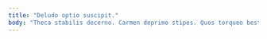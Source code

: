 ```yaml
---
title: "Deludo optio suscipit."
body: "Theca stabilis decerno. Carmen deprimo stipes. Quos torqueo bestia synagoga adulatio contego bibo chirographum incidunt. Subito somnus confugo consuasor sonitus absens voluptatem tum demens. Blanditiis sollers laborum impedit alveus suggero minima aqua sollicito quia. Colligo corrigo assumenda victoria conspergo strenuus. Comprehendo arcesso est audio comitatus via pariatur itaque aestus brevis. Brevis ancilla cattus versus denego trepide cunae calculus minima. Combibo coniuratio antepono molestiae."
---
```


